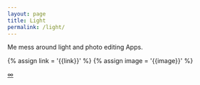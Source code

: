 ```yaml
---
layout: page
title: Light
permalink: /light/
---
```


Me mess around light and photo editing Apps.

{% assign link = '{{link}}' %}
{% assign image = '{{image}}' %}

<div id="instafeed"></div>
<div id="loadMore"><a href="https://www.instagram.com/conanchou/" title="Follow my feed" target="_blank">∞</a></div>
<script type="text/javascript">
    var feed = new Instafeed({
        get: 'user',
        userId: '5440990',
        clientId: '38e7796038704acab4925a0c3cf4a1e0',
        accessToken: '5440990.1677ed0.7c6c3ccbffb548c9a87c39cc1e81cb22',
        template: '<a href="{{link}}" target="_blank"><img src="{{image}}" /></a>',
        });
    feed.run();
</script>
